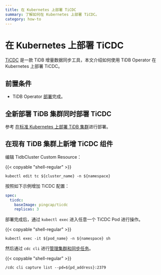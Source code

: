 ```yaml
---
title: 在 Kubernetes 上部署 TiCDC
summary: 了解如何在 Kubernetes 上部署 TiCDC。
category: how-to
---
```


# 在 Kubernetes 上部署 TiCDC

[TiCDC](https://pingcap.com/docs-cn/stable/ticdc/ticdc-overview/) 是一款 TiDB 增量数据同步工具，本文介绍如何使用 TiDB Operator 在 Kubernetes 上部署 TiCDC。

## 前置条件

* TiDB Operator [部署](deploy-tidb-operator.md)完成。

## 全新部署 TiDB 集群同时部署 TiCDC

参考 [在标准 Kubernetes 上部署 TiDB 集群](deploy-on-general-kubernetes.md)进行部署。

## 在现有 TiDB 集群上新增 TiCDC 组件

编辑 TidbCluster Custom Resource：

{{< copyable "shell-regular" >}}

``` shell
kubectl edit tc ${cluster_name} -n ${namespace}
```

按照如下示例增加 TiCDC 配置：

```yaml
spec:
  ticdc:
    baseImage: pingcap/ticdc
    replicas: 3
```

部署完成后，通过 `kubectl exec` 进入任意一个 TiCDC Pod 进行操作。

{{< copyable "shell-regular" >}}

```shell
kubectl exec -it ${pod_name} -n ${namespace} sh
```

然后通过 `cdc cli` 进行[管理集群和同步任务](https://pingcap.com/docs-cn/stable/ticdc/manage-ticdc/)。

{{< copyable "shell-regular" >}}

```shell
/cdc cli capture list --pd=${pd_address}:2379
```
